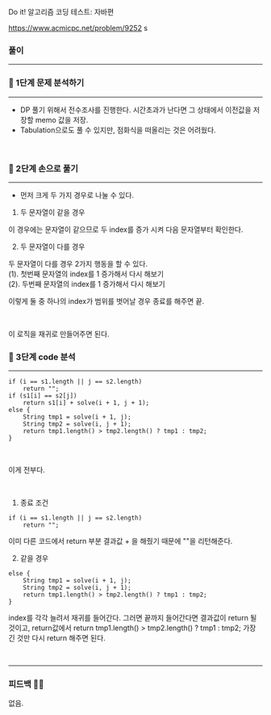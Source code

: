 Do it! 알고리즘 코딩 테스트: 자바편 

https://www.acmicpc.net/problem/9252
s
### 풀이
---
### 📄 1단계 문제 분석하기
---
- DP 풀기 위해서 전수조사를 진행한다. 시간초과가 난다면 그 상태에서 이전값을 저장할 memo 값을 저장.
- Tabulation으로도 풀 수 있지만, 점화식을 떠올리는 것은 어려웠다.  

<br>

### 🤘 2단계 손으로 풀기
---
- 먼저 크게 두 가지 경우로 나눌 수 있다.

1. 두 문자열이 같을 경우

이 경우에는 문자열이 같으므로 두 index를 증가 시켜 다음 문자열부터 확인한다. 

2. 두 문자열이 다를 경우

두 문자열이 다를 경우 2가지 행동을 할 수 있다. <br>
(1). 첫번째 문자열의 index를 1 증가해서 다시 해보기 <br>
(2). 두번째 문자열의 index를 1 증가해서 다시 해보기 <br>

이렇게 둘 중 하나의 index가 범위를 벗어날 경우 종료를 해주면 끝.

<br>

이 로직을 재귀로 만들어주면 된다.

### 👀 3단계 code 분석 
---
```
if (i == s1.length || j == s2.length)
    return "";
if (s1[i] == s2[j])
    return s1[i] + solve(i + 1, j + 1);
else {
    String tmp1 = solve(i + 1, j);
    String tmp2 = solve(i, j + 1);
    return tmp1.length() > tmp2.length() ? tmp1 : tmp2;
}

```
<br>

이게 전부다.

<br>

1. 종료 조건 
```
if (i == s1.length || j == s2.length)
    return "";
```
이미 다른 코드에서  return 부분 결과값 + 을 해줬기 때문에 ""을 리턴해준다. 

2. 같을 경우
```
else {
    String tmp1 = solve(i + 1, j);
    String tmp2 = solve(i, j + 1);
    return tmp1.length() > tmp2.length() ? tmp1 : tmp2;
}
```
index를 각각 늘려서 재귀를 들어간다. 그러면 끝까지 들어간다면 결과값이 return 될 것이고, return값에서 
return tmp1.length() > tmp2.length() ? tmp1 : tmp2; 가장 긴 것만 다시 return 해주면 된다.

<br>

---

### 피드백 👩‍🏫
없음.

